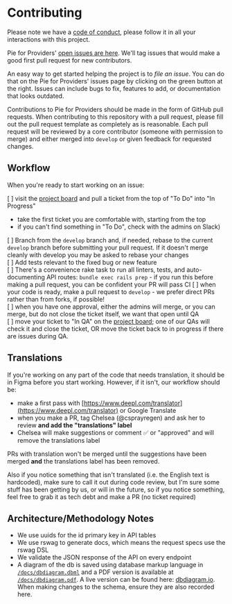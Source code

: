 # Contributing

Please note we have a [code of conduct](CODE_OF_CONDUCT.md), please follow it in all your interactions with this project.

Pie for Providers' [open issues are here](https://github.com/pieforproviders/pieforproviders/issues?q=is%3Aopen+is%3Aissue+label%3A%22ready+for+work%22). We'll tag issues that would make a good first pull request for new contributors.

An easy way to get started helping the project is to *file an issue*. You can do that on the Pie for Providers' issues page by clicking on the green button at the right. Issues can include bugs to fix, features to add, or documentation that looks outdated.

Contributions to Pie for Providers should be made in the form of GitHub pull requests. When contributing to this repository with a pull request, please fill out the pull request template as completely as is reasonable. Each pull request will be reviewed by a core contributor (someone with permission to merge) and either merged into `develop` or given feedback for requested changes.

## Workflow

When you're ready to start working on an issue:  

[ ] visit the [project board](https://github.com/pieforproviders/pieforproviders/projects/3) and pull a ticket from the top of "To Do" into "In Progress"

- take the first ticket you are comfortable with, starting from the top
- if you can't find something in "To Do", check with the admins on Slack)

[ ] Branch from the `develop` branch and, if needed, rebase to the current `develop` branch before submitting your pull request. If it doesn't merge cleanly with develop you may be asked to rebase your changes  
[ ] Add tests relevant to the fixed bug or new feature  
[ ] There's a convenience rake task to run all linters, tests, and auto-documenting API routes: `bundle exec rails prep` - if you run this before making a pull request, you can be confident your PR will pass CI
[ ] when your code is ready, make a pull request to `develop` - we prefer direct PRs rather than from forks, if possible!  
[ ] when you have one approval, either the admins will merge, or you can merge, but do not close the ticket itself, we want that open until QA  
[ ] move your ticket to "In QA" on the [project board](https://github.com/pieforproviders/pieforproviders/projects/3); one of our QAs will check it and close the ticket, OR move the ticket back to in progress if there are issues during QA.

## Translations

If you're working on any part of the code that needs translation, it should be in Figma before you start working.  However, if it isn't, our workflow should be:

- make a first pass with [https://www.deepl.com/translator](https://www.deepl.com/translator) or Google Translate
- when you make a PR, tag Chelsea (@csprayregen) and ask her to review **and add the "translations" label**
- Chelsea will make suggestions or comment ✅ or "approved" and will remove the translations label

PRs with translation won't be merged until the suggestions have been merged **and** the translations label has been removed.

Also if you notice something that isn't translated (i.e. the English text is hardcoded), make sure to call it out during code review, but I'm sure some stuff has been getting by us, or will in the future, so if you notice something, feel free to grab it as tech debt and make a PR (no ticket required)

## Architecture/Methodology Notes

* We use uuids for the id primary key in API tables
* We use rswag to generate docs, which means the request specs use the rswag DSL
* We validate the JSON response of the API on every endpoint
* A diagram of the db is saved using database markup language in [`/docs/dbdiagram.dbml`](/docs/dbdiagram.dbml) and a PDF version is available at [`/docs/dbdiagram.pdf`](/docs/dbdiagram.pdf).  A live version can be found here: [dbdiagram.io](https://dbdiagram.io/d/5f22e9597543d301bf5d5480).  When making changes to the schema, ensure they are also recorded here.

